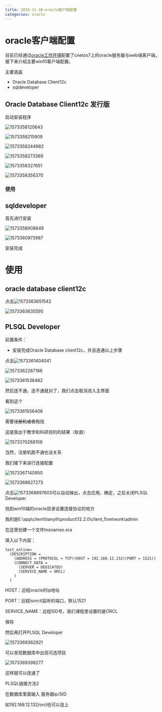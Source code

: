 ```yaml
---
title: 2019-11-10-oracle客户端配置
categories: oracle
---
```

# oracle客户端配置

目前已经通过[oracle工作环境](./2019-11-03-oracle工作环境.md)配置了cnetos7上的oracle服务器与web端客户端，接下来介绍主要win10客户端配置。

主要涵盖

- Oracle Database Client12c
- sqldeveloper

## Oracle Database Client12c 发行版

启动安装程序

![1573358120643](2019-11-10-oracle%E5%AE%A2%E6%88%B7%E7%AB%AF%E9%85%8D%E7%BD%AE/1573358120643.png)

![1573358215909](2019-11-10-oracle%E5%AE%A2%E6%88%B7%E7%AB%AF%E9%85%8D%E7%BD%AE/1573358215909.png)

![1573358244982](2019-11-10-oracle%E5%AE%A2%E6%88%B7%E7%AB%AF%E9%85%8D%E7%BD%AE/1573358244982.png)

![1573358273369](2019-11-10-oracle%E5%AE%A2%E6%88%B7%E7%AB%AF%E9%85%8D%E7%BD%AE/1573358273369.png)

![1573358327651](2019-11-10-oracle%E5%AE%A2%E6%88%B7%E7%AB%AF%E9%85%8D%E7%BD%AE/1573358327651.png)

![1573358356370](2019-11-10-oracle%E5%AE%A2%E6%88%B7%E7%AB%AF%E9%85%8D%E7%BD%AE/1573358356370.png)

### 使用



## sqldeveloper

首先进行安装

![1573358908649](2019-11-10-oracle%E5%AE%A2%E6%88%B7%E7%AB%AF%E9%85%8D%E7%BD%AE/1573358908649.png)

![1573360973987](2019-11-10-oracle%E5%AE%A2%E6%88%B7%E7%AB%AF%E9%85%8D%E7%BD%AE/1573360973987.png)

安装完成

# 使用

## oracle database client12c

点击![1573363651542](2019-11-10-oracle%E5%AE%A2%E6%88%B7%E7%AB%AF%E9%85%8D%E7%BD%AE/1573363651542.png)

![1573363635595](2019-11-10-oracle%E5%AE%A2%E6%88%B7%E7%AB%AF%E9%85%8D%E7%BD%AE/1573363635595.png)

## PLSQL Developer

前置条件：

- 安装完成Oracle Database client12c，并且连通以上步骤

点击![1573361404041](2019-11-10-oracle%E5%AE%A2%E6%88%B7%E7%AB%AF%E9%85%8D%E7%BD%AE/1573361404041.png)

![1573362267186](2019-11-10-oracle%E5%AE%A2%E6%88%B7%E7%AB%AF%E9%85%8D%E7%BD%AE/1573362267186.png)

![1573361538482](2019-11-10-oracle%E5%AE%A2%E6%88%B7%E7%AB%AF%E9%85%8D%E7%BD%AE/1573361538482.png)

然后连不通，连不通就对了，我们点击取消进入主界面

看到这个

![1573361556406](2019-11-10-oracle%E5%AE%A2%E6%88%B7%E7%AB%AF%E9%85%8D%E7%BD%AE/1573361556406.png)

需要~~注册机或者~~掏钱

这是我出于教学和科研目的的结果（耿直）

![1573370268106](2019-11-10-oracle%E5%AE%A2%E6%88%B7%E7%AB%AF%E9%85%8D%E7%BD%AE/1573370268106.png)

当然，注册机跑不通也没关系

我们接下来进行连接配置

![1573367140950](2019-11-10-oracle%E5%AE%A2%E6%88%B7%E7%AB%AF%E9%85%8D%E7%BD%AE/1573367140950.png)

![1573368627273](2019-11-10-oracle%E5%AE%A2%E6%88%B7%E7%AB%AF%E9%85%8D%E7%BD%AE/1573368627273.png)

点击![1573368897603](2019-11-10-oracle%E5%AE%A2%E6%88%B7%E7%AB%AF%E9%85%8D%E7%BD%AE/1573368897603.png)可以自动弹出，点击应用，确定，之后关闭PLSQL Developer



找到win10端的oracle目录设置连接协议的地方

我的是E:\app\client\tianyilt\product\12.2.0\client_1\network\admin

在这里创建一个文件tnsnames.ora

填入以下内容：

```
test_online=  
  (DESCRIPTION =  
    (ADDRESS = (PROTOCOL = TCP)(HOST = 192.168.12.132)(PORT = 1521))  
    (CONNECT_DATA =  
      (SERVER = DEDICATED)  
      (SERVICE_NAME = ORCL)  
    )  
  )  
```

HOST：远程oracle的ip地址

PORT：远程lsnrctl监听的端口，默认1521

SERVICE_NAME：远程SID号，我们课程里设置的是ORCL

保存

然后再打开PLSQL Developer

![1573369362921](2019-11-10-oracle%E5%AE%A2%E6%88%B7%E7%AB%AF%E9%85%8D%E7%BD%AE/1573369362921.png)

可以发现数据库中出现可选项目

![1573369398277](2019-11-10-oracle%E5%AE%A2%E6%88%B7%E7%AB%AF%E9%85%8D%E7%BD%AE/1573369398277.png)

这样就可以连通了



PLSQL链接方法2

在数据库里面输入 服务器ip/SID

如192.168.12.132/orcl也可以连上